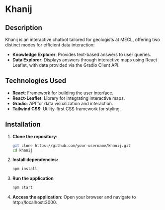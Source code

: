 # Khanij

## Description

Khanij is an interactive chatbot tailored for geologists at MECL, offering two distinct modes for efficient data interaction:

- **Knowledge Explorer**: Provides text-based answers to user queries.
- **Data Explorer**: Displays answers through interactive maps using React Leaflet, with data provided via the Gradio Client API.

## Technologies Used

- **React**: Framework for building the user interface.
- **React-Leaflet**: Library for integrating interactive maps.
- **Gradio**: API for data visualization and interaction.
- **Tailwind CSS**: Utility-first CSS framework for styling.

## Installation

1. **Clone the repository**:
   ```bash
   git clone https://github.com/your-username/khanij.git
   cd khanij
2. **Install dependencies:**
   ```bash
   npm install
3. **Run the application**
   ```bash
   npm start
4. **Access the application:**
   Open your browser and navigate to http://localhost:3000.
 
